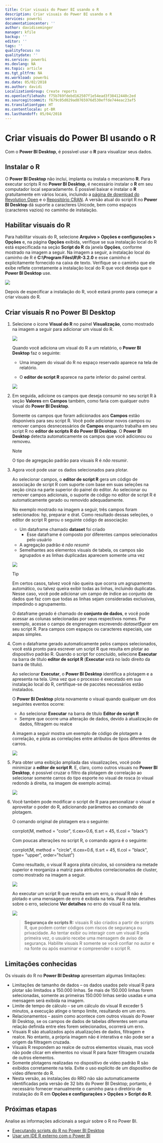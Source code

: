 ```yaml
---
title: Criar visuais do Power BI usando o R
description: Criar visuais do Power BI usando o R
services: powerbi
documentationcenter: ''
author: davidiseminger
manager: kfile
backup: ''
editor: ''
tags: ''
qualityfocus: no
qualitydate: ''
ms.service: powerbi
ms.devlang: NA
ms.topic: article
ms.tgt_pltfrm: NA
ms.workload: powerbi
ms.date: 05/02/2018
ms.author: davidi
LocalizationGroup: Create reports
ms.openlocfilehash: f75b769fdebd162507f1e54ead3f38412440c2ed
ms.sourcegitcommit: f679c05d029ad0765976d530effde744eac23af5
ms.translationtype: HT
ms.contentlocale: pt-BR
ms.lasthandoff: 05/04/2018
---
```

# <a name="create-power-bi-visuals-using-r"></a>Criar visuais do Power BI usando o R
Com o **Power BI Desktop**, é possível usar o **R** para visualizar seus dados.

## <a name="install-r"></a>Instalar o R
O **Power BI Desktop** não inclui, implanta ou instala o mecanismo **R**. Para executar scripts R no **Power BI Desktop**, é necessário instalar o **R** em seu computador local separadamente. É possível baixar e instalar o **R** gratuitamente em vários locais, incluindo a [página de download do Revolution Open](https://mran.revolutionanalytics.com/download/) e o [Repositório CRAN](https://cran.r-project.org/bin/windows/base/). A versão atual do script R no **Power BI Desktop** dá suporte a caracteres Unicode, bem como espaços (caracteres vazios) no caminho de instalação.

## <a name="enable-r-visuals"></a>Habilitar visuais do R
Para habilitar visuais do R, selecione **Arquivo > Opções e configurações > Opções** e, na página **Opções** exibida, verifique se sua instalação local do R está especificada na seção **Script do R** da janela **Opções**, conforme mostrado na imagem a seguir. Na imagem a seguir, a instalação local do caminho de R é **C:\Program Files\R\R-3.2.0** e esse caminho é explicitamente fornecido na caixa de texto. Verifique se o caminho que ele exibe reflete corretamente a instalação local do R que você deseja que o **Power BI Desktop** use.
   
   ![](media/desktop-r-visuals/r-visuals-2.png)

Depois de especificar a instalação do R, você estará pronto para começar a criar visuais do R.

## <a name="create-r-visuals-in-power-bi-desktop"></a>Criar visuais R no Power BI Desktop
1. Selecione o ícone **Visual do R** no painel **Visualização**, como mostrado na imagem a seguir para adicionar um visual do R.
   
   ![](media/desktop-r-visuals/r-visuals-3.png)

   Quando você adiciona um visual do R a um relatório, o **Power BI Desktop** faz o seguinte:
   
   - Uma imagem do visual do R no espaço reservado aparece na tela de relatório.
   
   - O **editor de script R** aparece na parte inferior do painel central.
   
   ![](media/desktop-r-visuals/r-visuals-4.png)

2. Em seguida, adicione os campos que deseja consumir no seu script R à seção **Valores** em **Campos** também, como faria com qualquer outro visual do **Power BI Desktop**. 
    
    Somente os campos que foram adicionados aos **Campos** estão disponíveis para seu script R. Você pode adicionar novos campos ou remover campos desnecessários de **Campos** enquanto trabalha em seu script R no **editor de scripts R do Power BI Desktop**. O **Power BI Desktop** detecta automaticamente os campos que você adicionou ou removeu.
   
   > [!NOTE]
   > O tipo de agregação padrão para visuais R é *não resumir*.
   > 
   > 
   
3. Agora você pode usar os dados selecionados para plotar. 

    Ao selecionar campos, o **editor de script R** gera um código de associação de script R com suporte com base em suas seleções na seção cinza na parte superior do painel do editor. Ao selecionar ou remover campos adicionais, o suporte de código no editor de script R é automaticamente gerado ou removido adequadamente.
   
   No exemplo mostrado na imagem a seguir, três campos foram selecionados: hp, preparar e drat. Como resultado dessas seleções, o editor de script R gerou o seguinte código de associação:
   
   * Um dataframe chamado **dataset** foi criado
     * Esse dataframe é composto por diferentes campos selecionados pelo usuário
   * A agregação padrão é *não resumir*
   * Semelhantes aos elementos visuais de tabela, os campos são agrupados e as linhas duplicadas aparecem somente uma vez
   
   ![](media/desktop-r-visuals/r-visuals-5.png)
   
   > [!TIP]
   > Em certos casos, talvez você não queira que ocorra um agrupamento automático, ou talvez queira exibir todas as linhas, incluindo duplicatas. Nesse caso, você pode adicionar um campo de índice ao conjunto de dados que faz com que todas as linhas sejam consideradas exclusivas, impedindo o agrupamento.
   > 
   > 
   
   O dataframe gerado é chamado de **conjunto de dados**, e você pode acessar as colunas selecionadas por seus respectivos nomes. Por exemplo, acesse o campo de engrenagem escrevendo *dataset$gear* em seu script R. Para campos com espaços ou caracteres especiais, use aspas simples.

4. Com o dataframe gerado automaticamente pelos campos selecionados, você está pronto para escrever um script R que resulta em plotar ao dispositivo padrão R. Quando o script for concluído, selecione **Executar** na barra de título **editor de script R** (**Executar** está no lado direito da barra de título).
   
    Ao selecionar **Executar**, o **Power BI Desktop** identifica a plotagem e a apresenta na tela. Uma vez que o processo é executado em sua instalação local do R, certifique-se de pacotes necessários estão instalados.
   
   O **Power BI Desktop** plota novamente o visual quando qualquer um dos seguintes eventos ocorre:
   
   * Ao selecionar **Executar** na barra de título **Editor de script R**
   * Sempre que ocorre uma alteração de dados, devido à atualização de dados, filtragem ou realce

    A imagem a seguir mostra um exemplo de código de plotagem a correlação, e plota as correlações entre atributos de tipos diferentes de carros.

    ![](media/desktop-r-visuals/r-visuals-6.png)

5. Para obter uma exibição ampliada das visualizações, você pode minimizar a **editor de script R**. E, claro, como outros visuais no **Power BI Desktop**, é possível cruzar o filtro da plotagem de correlação ao selecionar somente carros do tipo esporte no visual de rosca (o visual redondo à direita, na imagem de exemplo acima).

    ![](media/desktop-r-visuals/r-visuals-7.png)

6. Você também pode modificar o script de R para personalizar o visual e aproveitar o poder do R, adicionando parâmetros ao comando de plotagem.

    O comando original de plotagem era o seguinte:

    corrplot(M, method = "color",  tl.cex=0.6, tl.srt = 45, tl.col = "black")

    Com poucas alterações no script R, o comando agora é o seguinte:

    corrplot(M, method = "circle", tl.cex=0.6, tl.srt = 45, tl.col = "black", type= "upper", order="hclust")

    Como resultado, o visual R agora plota círculos, só considera na metade superior e reorganiza a matriz para atributos correlacionados de cluster, como mostrado na imagem a seguir.

    ![](media/desktop-r-visuals/r-visuals-8.png)

    Ao executar um script R que resulta em um erro, o visual R não é plotado e uma mensagem de erro é exibida na tela. Para obter detalhes sobre o erro, selecione **Ver detalhes** no erro do visual R na tela.

    ![](media/desktop-r-visuals/r-visuals-9.png)

    > **Segurança de scripts R:** visuais R são criados a partir de scripts R, que podem conter códigos com riscos de segurança ou privacidade. Ao tentar exibir ou interagir com um visual R pela primeira vez, o usuário recebe uma mensagem de aviso de segurança. Habilite visuais R somente se você confiar no autor e na fonte ou após examinar e compreender o script R.
    > 
    > 

## <a name="known-limitations"></a>Limitações conhecidas
Os visuais do R no **Power BI Desktop** apresentam algumas limitações:

* Limitações de tamanho de dados – os dados usados pelo visual R para plotar são limitados a 150.000 linhas. Se mais de 150.000 linhas forem selecionadas, somente as primeiras 150.000 linhas serão usadas e uma mensagem será exibida na imagem.
* Limite de tempo de cálculo – se um cálculo do visual R exceder 5 minutos, a execução atinge o tempo limite, resultando em um erro.
* Relacionamentos – assim como acontece com outros visuais do Power BI Desktop, se os campos de dados de tabelas diferentes sem uma relação definida entre eles forem selecionados, ocorrerá um erro.
* Visuais R são atualizados após atualizações de dados, filtragem e realce. No entanto, a própria imagem não é interativa e não pode ser a origem da filtragem cruzada.
* Visuais R respondem ao realce de outros elementos visuais, mas você não pode clicar em elementos no visual R para fazer filtragem cruzada de outros elementos.
* Somente plotagens realizadas no dispositivo de vídeo padrão R são exibidos corretamente na tela. Evite o uso explícito de um dispositivo de vídeo diferente do R.
* Nesta versão, as instalações do RRO não são automaticamente identificadas pela versão de 32 bits do Power BI Desktop; portanto, é necessário fornecer manualmente o caminho para o diretório de instalação do R em **Opções e configurações > Opções > Script do R**.

## <a name="next-steps"></a>Próximas etapas
Analise as informações adicionais a seguir sobre o R no Power BI.

* [Executando scripts do R no Power BI Desktop](desktop-r-scripts.md)
* [Usar um IDE R externo com o Power BI](desktop-r-ide.md)

